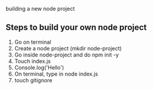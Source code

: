 building a new node project
## Steps to build your own node project
<ol>
<li>Go on terminal</li>
<li>Create a node project (mkdir node-project)</li>
<li>Go inside node-project and do npm init -y</li>
<li>Touch index.js</li>
<li>Console.log('Hello')</li>
<li>On terminal, type in node index.js</li>
<li>touch gitignore</li>
<ol>

